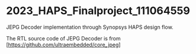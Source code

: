 # 2023_HAPS_Finalproject_111064559
JEPG Decoder implementation through Synopsys HAPS design flow.

The RTL source code of JEPG Decoder is from [https://github.com/ultraembedded/core_jpeg]
